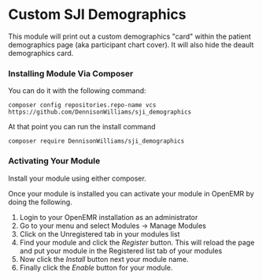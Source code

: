 # Custom SJI Demographics
This module will print out a custom demographics "card" within the patient
demographics page (aka participant chart cover).  It will also hide the 
deault demographics card.

### Installing Module Via Composer
You can do it with the following command:
```
composer config repositories.repo-name vcs https://github.com/DennisonWilliams/sji_demographics
```

At that point you can run the install command
```
composer require DennisonWilliams/sji_demographics
```

### Activating Your Module
Install your module using either composer.

Once your module is installed you can activate your module in OpenEMR by doing the following.

  1. Login to your OpenEMR installation as an administrator
  2. Go to your menu and select Modules -> Manage Modules
  3. Click on the Unregistered tab in your modules list
  4. Find your module and click the *Register* button.  This will reload the page and put your module in the Registered list tab of your modules
  5. Now click the *Install* button next your module name.
  6. Finally click the *Enable* button for your module.
